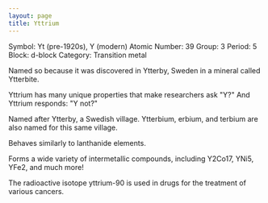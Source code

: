 ```yaml
---
layout: page
title: Yttrium
---
```



Symbol: Yt (pre-1920s), Y (modern)
Atomic Number: 39
Group: 3
Period: 5
Block: d-block
Category: Transition metal

Named so because it was discovered in Ytterby, Sweden in a mineral called Ytterbite.

Yttrium has many unique properties that make researchers ask "Y?" And Yttrium responds: "Y not?"

Named after Ytterby, a Swedish village. Ytterbium, erbium, and terbium are also named for this same village.

Behaves similarly to lanthanide elements.                    

Forms a wide variety of intermetallic compounds, including Y2Co17, YNi5, YFe2, and much more!

The radioactive isotope yttrium-90 is used in drugs for the treatment of various cancers.

